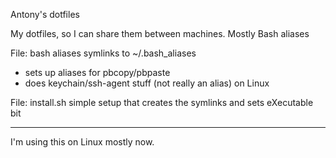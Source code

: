 Antony's dotfiles

My dotfiles, so I can share them between machines. Mostly Bash aliases

File: bash aliases
symlinks to ~/.bash_aliases
- sets up aliases for pbcopy/pbpaste
- does keychain/ssh-agent stuff (not really an alias) on Linux

File: install.sh
simple setup that creates the symlinks and sets eXecutable bit

---
I'm using this on Linux mostly now. 


